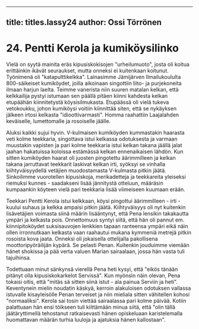 
---

title: titles.lassy24
author: Ossi Törrönen
---


    
# 24. Pentti Kerola ja kumiköysilinko

Vielä on syytä mainita eräs kipusiskokisojen "urheilumuoto", josta oli koitua erittäinkin ikävät seuraukset, mutta onneksi ei 
kuitenkaan koitunut. Työnimenä oli "katapulttikelkka". Lainasimme Jämijärven Ilmailukoululta 800-säikeiset kumiköydet, 
joilla aikoinaan singottiin liito- ja purjekoneita ilmaan harjun laelta. Teimme vanerista niin suuren matalan kelkan, että 
kelkkailija pystyi istumaan sen päällä pitäen kiinni kahdesta kelkan etupäähän kiinnitetystä köysisilmukasta. Etupäässä oli 
vielä tukeva vetokoukku, johon kumiköysi voitiin kiinnittää siten, että se nykäyksen jälkeen irtosi kelkasta 
"idioottivarmasti". Homma raahattiin Laajalahden keväiselle, lumettomalle ja rosoiselle jäälle.

Aluksi kaikki sujui hyvin. V-kulmaisen kumiköyden kummastakin haarasta veti kolme teekkaria, singottava istui kelkassa 
odotuksesta ja varmaan muustakin vapisten ja pari kolme teekkaria istui kelkan takana jäällä jalat jaahan hakatuissa koloissa 
estämässä kelkan ennenaikaisen lähdön. Kun sitten kumiköyden haarat oli juosten pingotettu äärimmilleen ja kelkan takana 
jarruttavat teekkarit laskivat kelkan irti, syöksyi se vinhalla kiihtyväisyydellä vetäjien muodostamasta V-kulmasta pitkin 
jäätä. Sinkoilimme vuorotellen kipusiskoja, merikadetteja ja teekkareita yleiseksi riemuksi kunnes - saadakseni lisää 
jännitystä otteluun, määräsin kumpaankin köyteen vielä pari teekkaria lisää viimeiseen kuumaan erään.

Teekkari Pentti Kerola istui kelkkaan, köysi pingottui äärimmilleen - irti - kuului suhaus ja kelkka ampaisi pitkin jäätä. 
Kiihtyväisyys oli nyt kuitenkin lisävetäjien voimasta siinä määrin lisääntynyt, että Pena lensikin takakautta ympäri ja 
kelkasta pois. Onnettomuus syntyi siitä, että hän oli pannut em. kiinnipitoköydet suksisauvojen lenkkien tapaan ranteensa 
ympäri eikä näin ollen irronnutkaan kelkasta vaan raahautui mukana kymmeniä metrejä pitkin rosoista kova jaata. Onneksi 
oli jokaisella ottelijalla pakollisena moottoripyöräilijän kypärä. Se pelasti Penan. Kuitenkin jouduimme viemään hänet 
shokissa ja pää verta valuen Marian sairaalaan, jossa hän vasta tuli tajuihinsa.

Todettuaan minut sänkynsä vierellä Pena heti kysyi, että "eikös tänään pitänyt olla kipusiskokarkelot Servissä". Kun 
myönsin näin olevan, Pena tokaisi oitis, että "mitäs sä sitten siinä istut - ala painua Serviin ja heti". Keventynein mielin 
noudatin käskyä, kerroin alakuloisen odotuksen vallassa istuvalle kisayleisölle Penan terveiset ja niin mieliala sitten 
vähitellen kohosi "normaaliksi". Kerola sai tosin viettää sairaalassa pari kolme päivää. Kotiin palattuaan hän ensi töikseen 
tuli kiittämään minua siitä, että "olin tällä jäätäryttimellä tehostanut ratkaisevasti hänen opiskeluaan karistelemalla 
huomattavan määrän turhia luuloja ja ajatuksia hänen kallostaan".
